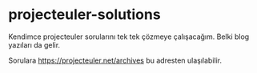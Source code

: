 # projecteuler-solutions
Kendimce projecteuler sorularını tek tek çözmeye çalışacağım. Belki blog yazıları da gelir.

Sorulara https://projecteuler.net/archives bu adresten ulaşılabilir.
